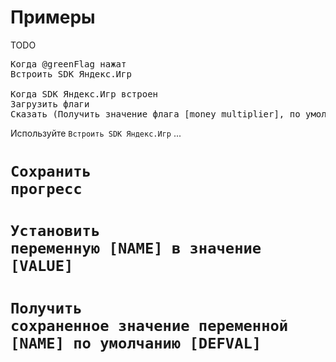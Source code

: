 # Примеры
TODO
<pre class="scratchblocks">
Когда @greenFlag нажат
Встроить SDK Яндекс.Игр

Когда SDK Яндекс.Игр встроен
Загрузить флаги
Сказать (Получить значение флага [money_multiplier], по умолчанию [1])
</pre>

Используйте <code class="sb">Встроить SDK Яндекс.Игр</code> ...

# <code class="sbt">Сохранить прогресс</code>
# <code class="sbt">Установить переменную [NAME] в значение [VALUE]</code>
# <code class="sbt">Получить сохраненное значение переменной [NAME] по умолчанию [DEFVAL]</code>
